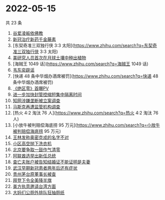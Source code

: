 # 2022-05-15

共 23 条

<!-- BEGIN ZHIHUSEARCH -->
<!-- 最后更新时间 Sun May 15 2022 11:10:35 GMT+0800 (China Standard Time) -->
1. [谷爱凌皈依佛教](https://www.zhihu.com/search?q=谷爱凌皈依佛教)
1. [新冠治疗新药千金藤素](https://www.zhihu.com/search?q=新冠治疗新药千金藤素)
1. [东契奇准三双独行侠 3:3 太阳](https://www.zhihu.com/search?q=东契奇准三双独行侠 3:3 太阳)
1. [美研究人员首次在月球土壤中种出植物](https://www.zhihu.com/search?q=美研究人员首次在月球土壤中种出植物)
1. [海贼王 1049 话](https://www.zhihu.com/search?q=海贼王 1049 话)
1. [韦东奕辟谣](https://www.zhihu.com/search?q=韦东奕辟谣)
1. [快递 48 条中华烟办酒席被罚](https://www.zhihu.com/search?q=快递 48 条中华烟办酒席被罚)
1. [《绝区零》首曝PV](https://www.zhihu.com/search?q=《绝区零》首曝PV)
1. [进一步加快封管控缩短集中隔离时间](https://www.zhihu.com/search?q=进一步加快封管控缩短集中隔离时间)
1. [知网涉嫌垄断被立案调查](https://www.zhihu.com/search?q=知网涉嫌垄断被立案调查)
1. [马斯克再遭监管机构调查](https://www.zhihu.com/search?q=马斯克再遭监管机构调查)
1. [热火 4:2 淘汰 76 人](https://www.zhihu.com/search?q=热火 4:2 淘汰 76 人)
1. [小放牛被判赔偿海底捞 95 万元](https://www.zhihu.com/search?q=小放牛被判赔偿海底捞 95 万元)
1. [王林发称奥密克戎的名字不对](https://www.zhihu.com/search?q=王林发称奥密克戎的名字不对)
1. [小区高空抛下洗衣机](https://www.zhihu.com/search?q=小区高空抛下洗衣机)
1. [北京要争取一鼓作气清零](https://www.zhihu.com/search?q=北京要争取一鼓作气清零)
1. [阿联酋选举出新任总统](https://www.zhihu.com/search?q=阿联酋选举出新任总统)
1. [查亡夫账户被告知结婚证不能证明是夫妻](https://www.zhihu.com/search?q=查亡夫账户被告知结婚证不能证明是夫妻)
1. [武汉早期新冠患者两年后还有症状](https://www.zhihu.com/search?q=武汉早期新冠患者两年后还有症状)
1. [贵州茅台原董事长被查](https://www.zhihu.com/search?q=贵州茅台原董事长被查)
1. [拜登下令全美降半旗](https://www.zhihu.com/search?q=拜登下令全美降半旗)
1. [美方执意邀请台湾方面](https://www.zhihu.com/search?q=美方执意邀请台湾方面)
1. [大妈们公厕外排队狂抽厕纸](https://www.zhihu.com/search?q=大妈们公厕外排队狂抽厕纸)
<!-- END ZHIHUSEARCH -->

